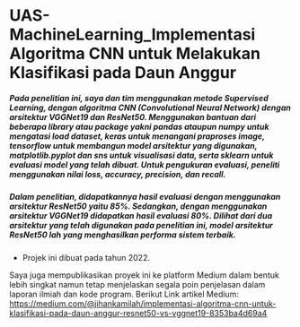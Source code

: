 # UAS-MachineLearning_Implementasi Algoritma CNN untuk Melakukan Klasifikasi pada Daun Anggur

<h5>Pada penelitian ini, saya dan tim menggunakan metode Supervised Learning, dengan algoritma CNN (Convolutional Neural Network) dengan arsitektur VGGNet19 dan ResNet50. Menggunakan bantuan dari beberapa library atau package yakni pandas ataupun numpy untuk mengatasi load dataset, keras untuk menangani praproses image, tensorflow untuk membangun model arsitektur yang digunakan, matplotlib.pyplot dan sns untuk visualisasi data, serta sklearn untuk evaluasi model yang telah dibuat. Untuk pengukuran evaluasi, peneliti menggunakan nilai loss, accuracy, precision, dan recall. </h5>
<h5>Dalam penelitian, didapatkannya hasil evaluasi dengan menggunakan arsitektur ResNet50 yaitu 85%. Sedangkan, dengan menggunakan arsitektur VGGNet19 didapatkan hasil evaluasi 80%. Dilihat dari dua arsitektur yang telah digunakan pada penelitian ini, model arsitektur ResNet50 lah yang menghasilkan performa sistem terbaik.</h5> 

- Projek ini dibuat pada tahun 2022.

Saya juga mempublikasikan proyek ini ke platform Medium dalam bentuk lebih singkat namun tetap menjelaskan segala poin penjelasan dalam laporan ilmiah dan kode program. Berikut Link artikel Medium:
https://medium.com/@jihankamilah/implementasi-algoritma-cnn-untuk-klasifikasi-pada-daun-anggur-resnet50-vs-vggnet19-8353ba4d69a4
